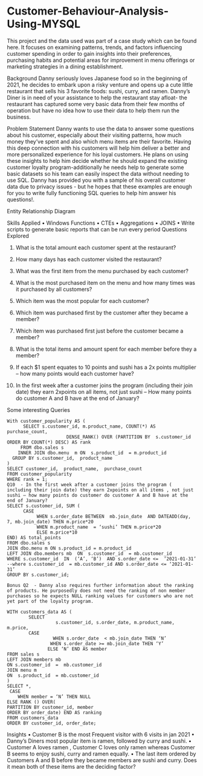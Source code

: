 # Customer-Behaviour-Analysis-Using-MYSQL

This project and the data used was part of a case study which can be found here. It focuses on examining patterns, trends, and factors influencing customer spending in order to gain insights into their preferences, purchasing habits and potential areas for improvement in menu offerings or marketing strategies in a dining establishment.

Background
Danny seriously loves Japanese food so in the beginning of 2021, he decides to embark upon a risky venture and opens up a cute little restaurant that sells his 3 favorite  foods: sushi, curry, and ramen.
Danny’s Diner is in need of your assistance to help the restaurant stay afloat- the restaurant has captured some very basic data from their few months of operation but have no idea how to use their data to help them run the business.

Problem Statement
Danny wants to use the data  to answer some questions about his customer, especially about their visiting patterns, how much money they’ve spent  and also which menu items are their favorite. Having this deep connection with his customers will help him deliver a better and more personalized experience for his loyal customers.
He plans on using these insights to help him decide whether he should expand the existing customer loyalty program-additionally he needs help to generate some basic datasets so his team can easily inspect the data without needing to use SQL.
Danny has provided you with a sample of his overall customer data due to privacy issues  - but he hopes that these examples are enough for you to write fully functioning SQL queries to help him answer his questions!.

Entity Relationship Diagram 


Skills Applied
•	Windows Functions
•	CTEs
•	Aggregations
•	JOINS
•	Write scripts to generate basic reports that can be run every period
Questions Explored

1.	What is the total amount each customer spent at the restaurant?

2.	How many days has each customer visited the restaurant?

3.	What was the first item from the menu purchased by each customer?

4.	What is the most purchased item on the menu and how many times was it purchased by all customers?

5.	Which item was the most popular for each customer?

6.	Which item was purchased first by the customer after they became a member?

7.	Which item was purchased first  just before the customer became a member?

8.	What is the total  items and amount spent for each member before they a member?

9.	If each $1 spent equates to 10 points and sushi has a 2x points multiplier – how many points would each customer have?

10.	In the first week after a customer joins the program (including their join date) they earn 2xpoints  on all items, not just sushi – How many points do customer A and B have at the end of January?

Some interesting Queries
```Q5 – Which item was the most popular for each customer?
With customer_popularity AS ( 
      SELECT s.customer_id, m.product_name, COUNT(*) AS purchase_count,
                      DENSE_RANK() OVER (PARTITION BY  s.customer_id  ORDER BY COUNT(*) DESC) AS rank
     FROM dbo.sales s
    INNER JOIN dbo.menu  m ON  s.product_id  = m.product_id
  GROUP BY s.customer_id,  product_name
)
SELECT customer_id,  product_name,  purchase_count
FROM customer_popularity
WHERE rank = 1;
Q10  - In the first week after a customer joins the program ( including their join date) they earn 2xpoints on all items , not just sushi – how many points do customer do customer A and B have at the end of January?
SELECT s.customer_id, SUM (
      CASE
           WHEN s.order_date BETWEEN  mb.join_date  AND DATEADD(day, 7, mb.join_date) THEN m.price*20
           WHEN m.product_name  = ‘sushi’ THEN m.price*20
           ELSE m.price*10
END) AS total_points
FROM dbo.sales s 
JOIN dbo.menu m ON s.product_id = m.product_id
LEFT JOIN dbo.members mb  ON  s.customer_id  = mb.customer_id
WHERE s.customer_id  IN  (‘A’, ‘B’)  AND s.order_date <=  ‘2021-01-31’
--where s.customer_id  = mb.customer_id AND s.order_date <= ‘2021-01-31’
GROUP BY s.customer_id;

Bonus Q2  - Danny also requires further information about the ranking  of products. He purposedly does not need the ranking of non member purchases so he expects NULL ranking values for customers who are not yet part of the loyalty program.

WITH customers_data AS (
        SELECT
                  s.customer_id, s.order_date, m.product_name, m.price,
        CASE
                 WHEN s.order_date  < mb.join_date THEN ‘N’
                WHEN s.order_date >= mb.join_date THEN ‘Y’
               ELSE ‘N’ END AS member
FROM sales s
LEFT JOIN members mb
ON s.customer_id  =  mb.customer_id
JOIN menu m 
ON  s.product_id  = mb.customer_id
)
SELECT *,
 CASE 
    WHEN member = ‘N’ THEN NULL
ELSE RANK () OVER(
PARTITION BY customer_id, member
ORDER BY order_date) END AS ranking
FROM customers_data
ORDER BY customer_id, order_date;
```

Insights
•	Customer B is the most Frequent visitor with 6 visits in jan 2021
•	Danny’s Diners most popular item is ramen, followed by curry and sushi.
•	Customer A loves ramen , Customer C loves  only ramen whereas Customer B seems to enjoy  sushi, curry and ramen equally.
•	The last item ordered by Customers A and B before they became members are sushi and curry. Does it mean both of these items are the deciding factor?

     

